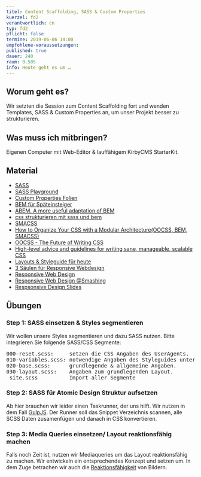 ```yaml
---
titel: Content Scaffolding, SASS & Custom Properties
kuerzel: fd2
verantwortlich: cn
typ: fd2
pflicht: false
termine: 2019-06-06 14:00
empfohlene-voraussetzungen: 
published: true
dauer: 240
raum: 0.505
info: Heute geht es um …
---
```


## Worum geht es?

Wir setzten die Session zum Content Scaffolding fort und wenden Templates, SASS & Custom Properties an, um unser Projekt besser zu strukturieren.

## Was muss ich mitbringen?
Eigenen Computer mit Web-Editor & lauffähigem KirbyCMS StarterKit.

## Material
- [SASS](https://sass-lang.com/)
- [SASS Playground](https://www.sassmeister.com/)
- [Custom Properties Folien](../../material/frontend-development-2/css3/)
- [BEM für Späteinsteiger](https://praegnanz.de/weblog/bem-fuer-spaeteinsteiger)
- [ABEM. A more useful adaptation of BEM](https://css-tricks.com/abem-useful-adaptation-bem/)
- [css strukturieren mit sass und bem](https://www.innovationsraum.de/geek-talk-css-strukturieren-sass-bem/)
- [SMACSS](http://smacss.com/)
- [How to Organize Your CSS with a Modular Architecture(OOCSS, BEM, SMACSS)](https://snipcart.com/blog/organize-css-modular-architecture)
- [OOCSS - The Future of Writing CSS](https://www.keycdn.com/blog/oocss)
- [High-level advice and guidelines for writing sane, manageable, scalable CSS](https://cssguidelin.es/)
- [Layouts & Styleguide für heute](../../material/frontend-development-2/entwurf/)
- [3 Säulen für Responsive Webdesign](https://www.konversionskraft.de/trends/die-3-saeulen-des-responsive-webdesign.html)
- [Responsive Web Design](https://alistapart.com/article/responsive-web-design/)
- [Responsive Web Design @Smashing](https://www.smashingmagazine.com/category/responsive-web-design/)
- [Respsonsive Design Slides](https://media.kulturbanause.de/2012/11/responsive-webdesign/index.html#/)

## Übungen

### Step 1: SASS einsetzen & Styles segmentieren
Wir wollen unsere Styles segmentieren und dazu SASS nutzen. Bitte integrieren Sie folgende SASS/CSS Segmente:
<pre>
000-reset.scss:     setzen die CSS Angaben des UserAgents.
010-variables.scss: notwendige Angaben des Styleguides unterteilt in initiale und abgeleitete Variabeln.
020-base.scss:      grundlegende & allgemeine Angaben.
030-layout.scss:    Angaben zum grundlegenden Layout.
_site.scss          Import aller Segmente
</pre>

### Step 2: SASS für Atomic Design Struktur aufsetzen
Ab hier brauchen wir leider einen Taskrunner, der uns hilft. Wir nutzen in dem Fall [GulpJS](https://gulpjs.com/). Der Runner soll das Snippet Verzeichnis scannen, alle SCSS Daten zusamenfügen und danach in CSS konvertieren.

### Step 3: Media Queries einsetzen/ Layout reaktionsfähig machen
Falls noch Zeit ist, nutzen wir Mediaqueries um das Layout reaktionsfähig zu machen. Wir entwickeln ein entsprechendes Konzept und setzen um. In dem Zuge betrachen wir auch die [Reaktionsfähigkeit](https://blog.kulturbanause.de/2014/09/responsive-images-srcset-sizes-adaptive/) von Bildern.